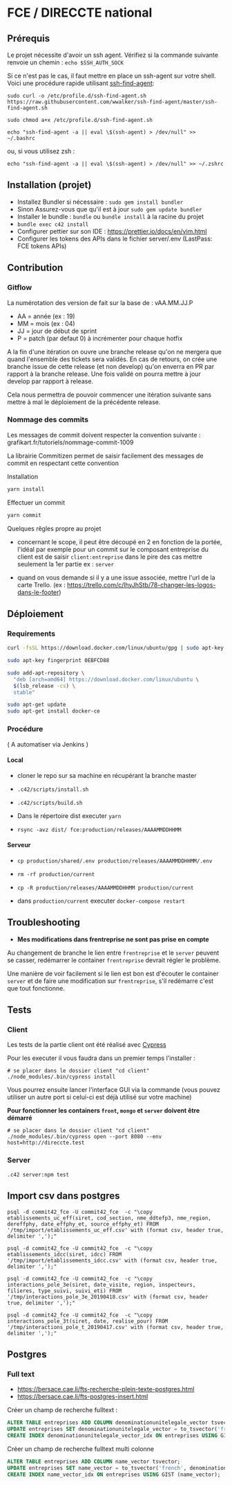 # FCE / DIRECCTE national

## Prérequis
Le projet nécessite d'avoir un ssh agent. Vérifiez si la commande suivante renvoie un chemin :
`echo $SSH_AUTH_SOCK`

Si ce n'est pas le cas, il faut mettre en place un ssh-agent sur votre shell.
Voici une procédure rapide utilisant [ssh-find-agent](https://github.com/wwalker/ssh-find-agent):

`sudo curl -o /etc/profile.d/ssh-find-agent.sh https://raw.githubusercontent.com/wwalker/ssh-find-agent/master/ssh-find-agent.sh`

`sudo chmod a+x /etc/profile.d/ssh-find-agent.sh`

`echo "ssh-find-agent -a || eval \$(ssh-agent) > /dev/null" >> ~/.bashrc`

ou, si vous utilisez zsh :

`echo "ssh-find-agent -a || eval \$(ssh-agent) > /dev/null" >> ~/.zshrc`


## Installation (projet)

- Installez Bundler si nécessaire : `sudo gem install bundler`
- Sinon Assurez-vous que qu'il est à jour `sudo gem update bundler`
- Installer le bundle : `bundle` ou `bundle install` à la racine du projet
- `bundle exec c42 install`
- Configurer pettier sur son IDE : https://prettier.io/docs/en/vim.html
- Configurer les tokens des APIs dans le fichier server/.env (LastPass: FCE tokens APIs)

## Contribution

### Gitflow

La numérotation des version de fait sur la base de : vAA.MM.JJ.P
- AA = année (ex : 19)
- MM = mois (ex : 04)
- JJ = jour de début de sprint
- P = patch (par defaut 0) à incrémenter pour chaque hotfix

A la fin d'une itération on ouvre une branche release qu'on ne mergera que quand l'ensemble des tickets sera validés. En cas de retours, on crée une branche issue de cette release (et non develop) qu'on enverra en PR par rapport à la branche release. Une fois validé on pourra mettre à jour develop par rapport à release.

Cela nous permettra de pouvoir commencer une itération suivante sans mettre à mal le déploiement de la précédente release.

### Nommage des commits

Les messages de commit doivent respecter la convention suivante : grafikart.fr/tutoriels/nommage-commit-1009

La librairie Commitizen permet de saisir facilement des messages de commit en respectant cette convention

Installation

```bash
yarn install
```

Effectuer un commit

```bash
yarn commit
```

Quelques rêgles propre au projet

- concernant le scope, il peut être découpé en 2 en fonction de la portée, l'idéal par exemple pour un commit sur le composant entreprise du client est de saisir `client:entreprise` dans le pire des cas mettre seulement la 1er partie ex : `server`

- quand on vous demande si il y a une issue associée, mettre l'url de la carte Trello. (ex : https://trello.com/c/lhyJhStb/78-changer-les-logos-dans-le-footer)


## Déploiement

### Requirements

```bash
curl -fsSL https://download.docker.com/linux/ubuntu/gpg | sudo apt-key add -

sudo apt-key fingerprint 0EBFCD88

sudo add-apt-repository \
  "deb [arch=amd64] https://download.docker.com/linux/ubuntu \
  $(lsb_release -cs) \
  stable"

sudo apt-get update
sudo apt-get install docker-ce
```

### Procédure

( A automatiser via Jenkins )

#### Local

- cloner le repo sur sa machine en récupérant la branche master

- `.c42/scripts/install.sh`

- `.c42/scripts/build.sh`

- Dans le répertoire dist executer `yarn`

- `rsync -avz dist/ fce:production/releases/AAAAMMDDHHMM`

#### Serveur

- `cp production/shared/.env production/releases/AAAAMMDDHHMM/.env`

- `rm -rf production/current`

- `cp -R production/releases/AAAAMMDDHHMM production/current`

- dans `production/current` executer `docker-compose restart`

## Troubleshooting

- **Mes modifications dans frentreprise ne sont pas prise en compte**

Au changement de branche le lien entre `frentreprise` et le `server` peuvent se casser, redémarrer le container `frentreprise` devrait régler le problème.

Une manière de voir facilement si le lien est bon est d'écouter le container `server` et de faire une modification sur `frentreprise`, s'il redémarre c'est que tout fonctionne.

## Tests

### Client

Les tests de la partie client ont été réalisé avec [Cypress](https://www.cypress.io/)

Pour les executer il vous faudra dans un premier temps l'installer :

```shell
# se placer dans le dossier client "cd client"
./node_modules/.bin/cypress install
```

Vous pourrez ensuite lancer l'interface GUI via la commande (vous pouvez utiliser un autre port si celui-ci est déjà utilisé sur votre machine)

**Pour fonctionner les containers `front`, `mongo` et `server` doivent être démarré**

```shell
# se placer dans le dossier client "cd client"
./node_modules/.bin/cypress open --port 8080 --env host=http://direccte.test
```

### Server

```shell
.c42 server:npm test
```

## Import csv dans postgres

```shell
psql -d commit42_fce -U commit42_fce  -c "\copy etablissements_uc_eff(siret, cod_section, nme_ddtefp3, nme_region, dereffphy, date_effphy_et, source_effphy_et) FROM '/tmp/import/etablissements_uc_eff.csv' with (format csv, header true, delimiter ',');"
```

```shell
psql -d commit42_fce -U commit42_fce  -c "\copy etablissements_idcc(siret, idcc) FROM '/tmp/import/etablissements_idcc.csv' with (format csv, header true, delimiter ',');"
```

```shell
psql -d commit42_fce -U commit42_fce  -c "\copy interactions_pole_3e(siret, date_visite, region, inspecteurs, filieres, type_suivi, suivi_eti) FROM '/tmp/interactions_pole_3e_20190418.csv' with (format csv, header true, delimiter ',');"
```

```shell
psql -d commit42_fce -U commit42_fce  -c "\copy interactions_pole_3t(siret, date, realise_pour) FROM '/tmp/interactions_pole_t_20190417.csv' with (format csv, header true, delimiter ',');"
```

## Postgres

### Full text

- https://bersace.cae.li/fts-recherche-plein-texte-postgres.html
- https://bersace.cae.li/fts-postgres-insert.html

Créer un champ de recherche fulltext :

```sql
ALTER TABLE entreprises ADD COLUMN denominationunitelegale_vector tsvector;
UPDATE entreprises SET denominationunitelegale_vector = to_tsvector('french', denominationunitelegale) WHERE denominationunitelegale_vector IS NULL AND denominationunitelegale IS NOT NULL;
CREATE INDEX denominationunitelegale_vector_idx ON entreprises USING GIST (denominationunitelegale_vector);
```

Créer un champ de recherche fulltext multi colonne

```sql
ALTER TABLE entreprises ADD COLUMN name_vector tsvector;
UPDATE entreprises SET name_vector = to_tsvector('french', denominationunitelegale||' '||nomunitelegale||' '||nomusageunitelegale) WHERE name_vector IS NULL;
CREATE INDEX name_vector_idx ON entreprises USING GIST (name_vector);
```
